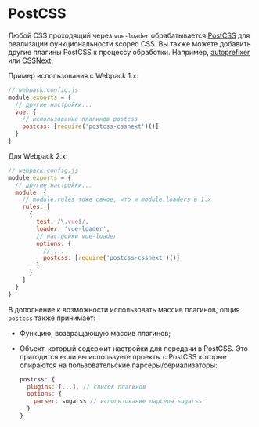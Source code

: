 # PostCSS

Любой CSS проходящий через `vue-loader` обрабатывается [PostCSS](https://github.com/postcss/postcss) для реализации функциональности scoped CSS. Вы также можете добавить другие плагины PostCSS к процессу обработки. Например, [autoprefixer](https://github.com/postcss/autoprefixer) или [CSSNext](http://cssnext.io/).

Пример использования с Webpack 1.x:

``` js
// webpack.config.js
module.exports = {
  // другие настройки...
  vue: {
    // использование плагинов postcss
    postcss: [require('postcss-cssnext')()]
  }
}
```

Для Webpack 2.x:

``` js
// webpack.config.js
module.exports = {
  // другие настройки...
  module: {
    // module.rules тоже самое, что и module.loaders в 1.x
    rules: [
      {
        test: /\.vue$/,
        loader: 'vue-loader',
        // настройки vue-loader
        options: {
          // ...
          postcss: [require('postcss-cssnext')()]
        }
      }
    ]
  }
}
```

В дополнение к возможности использовать массив плагинов, опция `postcss` также принимает:

- Функцию, возвращающую массив плагинов;

- Объект, который содержит настройки для передачи в PostCSS. Это пригодится если вы используете проекты с PostCSS которые опираются на пользовательские парсеры/сериализаторы:

  ``` js
  postcss: {
    plugins: [...], // список плагинов
    options: {
      parser: sugarss // использование парсера sugarss
    }
  }
  ```
